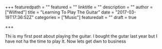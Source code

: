 +++
featuredpath = ""
featured = ""
linktitle = ""
description = ""
author = ["Wilfred"]
title = "Learning To Play The Guitar"
date = "2017-03-19T17:36:52Z"
categories = ["Music"]
featuredalt = ""
draft = true

+++

Thi is my first post about playing the guitar. I bought the gutar last year but I have not ha the time 
to play It. Now lets get dwn to business
